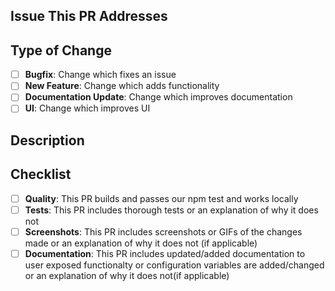 <!--
Thanks for sending a pull request!
- if this is your first time, please ensure you have read through our contributor guide: https://github.com/Seneca-CDOT/telescope/blob/master/docs/CONTRIBUTING.md
-->

## Issue This PR Addresses

<!--
1. Automatically close the issue when this PR is merged
    USAGE: Fixes #<issue number>
2. If your PR addresses an issue but does not close it
    USAGE: #<issue number> <reason>(i.e. This issue was worked on by @user and myself and his PR should close the issue.)
-->

## Type of Change

<!-- bug fix, feature, documentation, UI, etc. -->

- [ ] **Bugfix**: Change which fixes an issue
- [ ] **New Feature**: Change which adds functionality
- [ ] **Documentation Update**: Change which improves documentation
- [ ] **UI**: Change which improves UI

## Description

<!-- Please add a detailed description of what this PR does and why it is needed -->

## Checklist

<!-- Before submitting a PR, address each item -->

- [ ] **Quality**: This PR builds and passes our npm test and works locally
- [ ] **Tests**: This PR includes thorough tests or an explanation of why it does not
- [ ] **Screenshots**: This PR includes screenshots or GIFs of the changes made or an explanation of why it does not (if applicable)
- [ ] **Documentation**: This PR includes updated/added documentation to user exposed functionalty or configuration variables are added/changed or an explanation of why it does not(if applicable)
